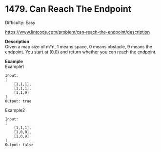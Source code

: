 # 1479. Can Reach The Endpoint

Difficulty: Easy

https://www.lintcode.com/problem/can-reach-the-endpoint/description

**Description**  
Given a map size of m*n, 1 means space, 0 means obstacle, 9 means the endpoint. You start at (0,0) and return whether you can reach the endpoint.

**Example**  
Example1
```
Input: 
[
	[1,1,1],
	[1,1,1],
	[1,1,9]
]
Output: true
```
Example2
```
Input: 
[
	[1,1,1],
	[1,0,0],
	[1,0,9]
]
Output: false
```
